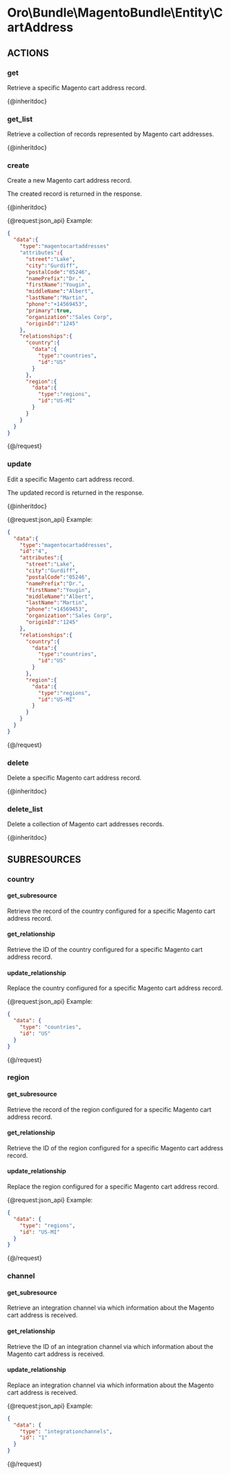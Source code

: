 # Oro\Bundle\MagentoBundle\Entity\CartAddress

## ACTIONS  

### get

Retrieve a specific Magento cart address record.

{@inheritdoc}

### get_list

Retrieve a collection of records represented by Magento cart addresses.

{@inheritdoc}

### create

Create a new Magento cart address record.

The created record is returned in the response.

{@inheritdoc}

{@request:json_api}
Example:

```JSON
{  
  "data":{
    "type":"magentocartaddresses"
    "attributes":{
      "street":"Lake",
      "city":"Gurdiff",
      "postalCode":"05246",
      "namePrefix":"Dr.",
      "firstName":"Yougin",
      "middleName":"Albert",
      "lastName":"Martin",
      "phone":"+14569453",
      "primary":true,
      "organization":"Sales Corp",
      "originId":"1245"
    },
    "relationships":{
      "country":{  
        "data":{
          "type":"countries",
          "id":"US"
        }
      },
      "region":{  
        "data":{
          "type":"regions",
          "id":"US-MI"
        }
      }
    }
  }
}
```
{@/request}

### update

Edit a specific Magento cart address record.

The updated record is returned in the response.

{@inheritdoc}

{@request:json_api}
Example:

```JSON
{  
  "data":{
    "type":"magentocartaddresses",
    "id":"4",
    "attributes":{
      "street":"Lake",
      "city":"Gurdiff",
      "postalCode":"05246",
      "namePrefix":"Dr.",
      "firstName":"Yougin",
      "middleName":"Albert",
      "lastName":"Martin",
      "phone":"+14569453",
      "organization":"Sales Corp",
      "originId":"1245"
    },
    "relationships":{
      "country":{
        "data":{
          "type":"countries",
          "id":"US"
        }
      },
      "region":{
        "data":{
          "type":"regions",
          "id":"US-MI"
        }
      }
    }
  }
}
```
{@/request}

### delete

Delete a specific Magento cart address record.

{@inheritdoc}

### delete_list

Delete a collection of Magento cart addresses records.

{@inheritdoc}

## SUBRESOURCES

### country

#### get_subresource

Retrieve the record of the country configured for a specific Magento cart address record.

#### get_relationship

Retrieve the ID of the country configured for a specific Magento cart address record.

#### update_relationship

Replace the country configured for a specific Magento cart address record.

{@request:json_api}
Example:

```JSON
{
  "data": {
    "type": "countries",
    "id": "US"
  }
}
```
{@/request}

### region

#### get_subresource

Retrieve the record of the region configured for a specific Magento cart address record.

#### get_relationship

Retrieve the ID of the region configured for a specific Magento cart address record.

#### update_relationship

Replace the region configured for a specific Magento cart address record.

{@request:json_api}
Example:

```JSON
{
  "data": {
    "type": "regions",
    "id": "US-MI"
  }
}
```
{@/request}

### channel

#### get_subresource

Retrieve an integration channel via which information about the Magento cart address is received.

#### get_relationship

Retrieve the ID of an integration channel via which information about the Magento cart address is received.

#### update_relationship

Replace an integration channel via which information about the Magento cart address is received.

{@request:json_api}
Example:

```JSON
{
  "data": {
    "type": "integrationchannels",
    "id": "1"
  }
}
```
{@/request}
